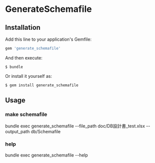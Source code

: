 # GenerateSchemafile

## Installation

Add this line to your application's Gemfile:

```ruby
gem 'generate_schemafile'
```

And then execute:

    $ bundle

Or install it yourself as:

    $ gem install generate_schemafile

## Usage

### make schemafile
bundle exec generate_schemafile --file_path doc/DB設計書_test.xlsx --output_path db/Schemafile

### help
bundle exec generate_schemafile --help

